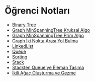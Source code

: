 # Öğrenci Notları

<!--Index-->

- [Binary Tree](./Binary%20Tree.c)
- [Graph MinSpanningTree Kruksal Algo](./Graph%20MinSpanningTree%20Kruksal%20Algo.c)
- [Graph MinSpanningTree Prim Algo](./Graph%20MinSpanningTree%20Prim%20Algo.c)
- [Graph İki Nokta Arası Yol Bulma](./Graph%20%C4%B0ki%20Nokta%20Aras%C4%B1%20Yol%20Bulma.c)
- [LinkedList](./LinkedList.c)
- [Queue](./Queue.c)
- [Sorting](./Sorting.c)
- [Stack](./Stack.c)
- [Stackten Queue'ye Eleman Taşıma](./Stackten%20Queue%27ye%20Eleman%20Ta%C5%9F%C4%B1ma.c)
- [İkili Ağaç Oluşturma ve Gezme](./%C4%B0kili%20A%C4%9Fa%C3%A7%20Olu%C5%9Fturma%20ve%20Gezme.c)

<!--Index-->
